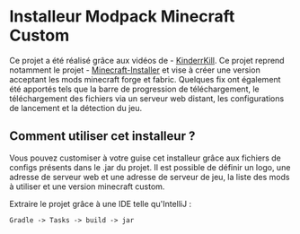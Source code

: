 # Installeur Modpack Minecraft Custom

Ce projet a été réalisé grâce aux vidéos de - [KinderrKill](https://github.com/KinderrKill).
Ce projet reprend notamment le projet - [Minecraft-Installer](https://github.com/KinderrKill/Minecraft-Installer) et vise à créer une version acceptant les mods minecraft forge et fabric. Quelques fix ont également été apportés tels que la barre de progression de téléchargement, le téléchargement des fichiers via un serveur web distant, les configurations de lancement et la détection du jeu.

## Comment utiliser cet installeur ?

Vous pouvez customiser à votre guise cet installeur grâce aux fichiers de configs présents dans le .jar du projet.
Il est possible de définir un logo, une adresse de serveur web et une adresse de serveur de jeu, la liste des mods à utiliser et une version minecraft custom.

Extraire le projet grâce à une IDE telle qu'IntelliJ :
```shell
Gradle -> Tasks -> build -> jar
```

